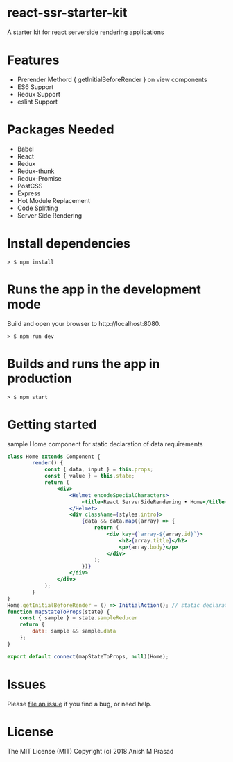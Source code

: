 # react-ssr-starter-kit

A starter kit for react serverside rendering applications 

Features
========
* Prerender Methord { getInitialBeforeRender } on view components
* ES6 Support
* Redux Support
* eslint Support

Packages Needed
===============
- Babel
- React
- Redux
- Redux-thunk
- Redux-Promise
- PostCSS
- Express
- Hot Module Replacement
- Code Splitting
- Server Side Rendering

Install dependencies
====================
```
> $ npm install
```

Runs the app in the development mode
====================================
Build and open your browser to http://localhost:8080.
```
> $ npm run dev
```

Builds and runs the app in production
=====================================
```
> $ npm start
```

Getting started
===============

sample Home component for static declaration of data requirements

```jsx
class Home extends Component { 
		render() {
			const { data, input } = this.props;
			const { value } = this.state;
			return (
				<div>
					<Helmet encodeSpecialCharacters>
						<title>React ServerSideRendering • Home</title>
					</Helmet>
					<div className={styles.intro}>
						{data && data.map((array) => {
							return (
								<div key={`array-${array.id}`}>
									<h2>{array.title}</h2>
									<p>{array.body}</p>
								</div>
							);
						})}
					</div>
				</div>
			);
		}
}
Home.getInitialBeforeRender = () => InitialAction(); // static declaration of data requirements
function mapStateToProps(state) {
	const { sample } = state.sampleReducer
	return {
		data: sample && sample.data
	};
}

export default connect(mapStateToProps, null)(Home);
```

Issues
======
Please [file an issue](https://github.com/Anishmprasad/react-ssr-starter-kit/issues) if you find a bug, or need help.


License
=======
The MIT License (MIT)
Copyright (c) 2018 Anish M Prasad